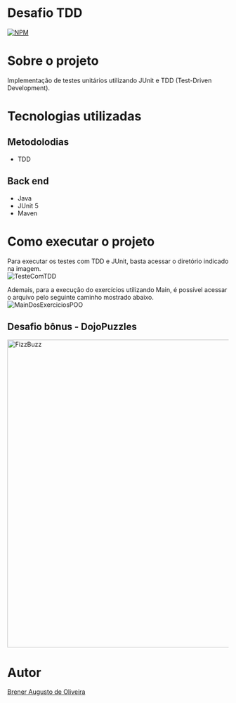 # Desafio TDD
[![NPM](https://img.shields.io/npm/l/react)](https://github.com/breneroliveira/junit-tdd/blob/master/LICENSE) 

# Sobre o projeto

Implementação de testes unitários utilizando JUnit e TDD (Test-Driven Development).

# Tecnologias utilizadas
## Metodolodias
- TDD

## Back end
- Java
- JUnit 5
- Maven

# Como executar o projeto

Para executar os testes com TDD e JUnit, basta acessar o diretório indicado na imagem.
<span>
    <br>
    ![TesteComTDD](https://user-images.githubusercontent.com/73718076/201711583-3285eed9-084a-4182-8034-21ae724ebf0b.png)
</span>

Ademais, para a execução do exercícios utilizando Main, é possível acessar o arquivo pelo seguinte caminho mostrado abaixo.
<span>
    <br>
    ![MainDosExerciciosPOO](https://user-images.githubusercontent.com/73718076/201711703-34384ef3-4613-4faf-9bb4-7518190bd5ad.png)
</span>

## Desafio bônus - DojoPuzzles
<span>
    <img src="https://user-images.githubusercontent.com/73718076/201712169-2ebbb91b-6b9e-4914-a2a4-931aeb4c08bb.png" alt="FizzBuzz" width="700px">
</span>

# Autor

<a href="https://www.linkedin.com/in/brener-augusto-de-oliveira/" target="_blank">Brener Augusto de Oliveira</a>
